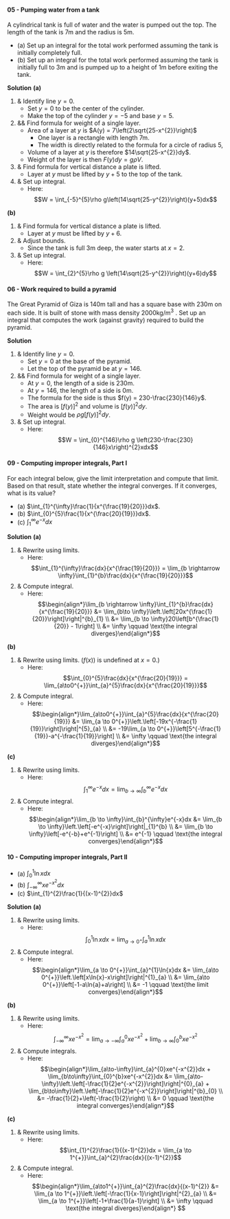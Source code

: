 #### 05 - Pumping water from a tank
A cylindrical tank is full of water and the water is pumped out the top. The length of the tank is 7m and the radius is 5m.
- (a) Set up an integral for the total work performed assuming the tank is initially completely full.
- (b) Set up an integral for the total work performed assuming the tank is initially full to 3m and is pumped up to a height of 1m before exiting the tank.

**Solution**
**(a)**
1. & Identify line $y = 0$.
    - Set $y = 0$ to be the center of the cylinder.
    - Make the top of the cylinder $y = -5$ and  base $y = 5$.
2. && Find formula for weight of a single layer.
    - Area of a layer at $y$ is $A(y) = 7\left(2\sqrt{25-x^{2}}\right)$
        - One layer is a rectangle with length 7m.
        - The width is directly related to the formula for a circle of radius 5,
    - Volume of a layer at $y$ is therefore $14\sqrt{25-x^{2}}dy$.
    - Weight of the layer is then $F(y)dy = g\rho V$.
3. & Find formula for vertical distance a plate is lifted.
    - Layer at $y$ must be lifted by $y + 5$ to the top of the tank.
4. & Set up integral. 
    - Here: $$W = \int_{-5}^{5}\rho g\left(14\sqrt{25-y^{2}}\right)(y+5)dx$$

**(b)**
1. & Find formula for vertical distance a plate is lifted.
    - Layer at $y$ must be lifted by $y + 6$. 
2. & Adjust bounds.
    - Since the tank is full 3m deep, the water starts at $x = 2$.
3. & Set up integral. 
    - Here: $$W = \int_{2}^{5}\rho g \left(14\sqrt{25-y^{2}}\right)(y+6)dy$$

#### 06 - Work required to build a pyramid
The Great Pyramid of Giza is 140m tall and has a square base with 230m on each side. It is built of stone with mass density 2000kg/m$^{3}$ . 
Set up an integral that computes the work (against gravity) required to build the pyramid.

**Solution**
1. & Identify line $y = 0$.
    - Set $y = 0$ at the base of the pyramid.
    - Let the top of the pyramid be at $y = 146$.
2. && Find formula for weight of a single layer.
    - At $y = 0$, the length of a side is $230$m.
    - At $y = 146$, the length of a side is $0$m.
    - The formula for the side is thus $f(y) = 230-\frac{230}{146}y$.
    - The area is $\left[f(y)\right]^{2}$ and volume is $\left[f(y)\right]^{2}dy$.
    - Weight would be $\rho g \left[f(y)\right]^{2}dy$.
3. & Set up integral. 
    - Here: $$W = \int_{0}^{146}\rho g \left(230-\frac{230}{146}x\right)^{2}xdx$$

#### 09 - Computing improper integrals, Part I
For each integral below, give the limit interpretation and compute that limit. Based on that result, state whether the integral converges. If it converges, what is its value?
- (a) $\int_{1}^{\infty}\frac{1}{x^{\frac{19}{20}}}dx$.
- (b) $\int_{0}^{5}\frac{1}{x^{\frac{20}{19}}}dx$.
- (c) $\int_{1}^{\infty}e^{-x}dx$

**Solution**
**(a)**
1. & Rewrite using limits. 
    - Here: $$\int_{1}^{\infty}\frac{dx}{x^{\frac{19}{20}}} = \lim_{b \rightarrow \infty}\int_{1}^{b}\frac{dx}{x^{\frac{19}{20}}}$$
2. & Compute integral. 
    - Here: $$\begin{align*}\lim_{b \rightarrow \infty}\int_{1}^{b}\frac{dx}{x^{\frac{19}{20}}} &= \lim_{b\to \infty}\left.\left[20x^{\frac{1}{20}}\right]\right|^{b}_{1} \\ &= \lim_{b \to \infty}20\left[b^{\frac{1}{20}} - 1\right] \\  &= \infty \qquad  \text{the integral diverges}\end{align*}$$

**(b)**
1. & Rewrite using limits. ($f(x))$ is undefined at $x = 0$.)
    - Here: $$\int_{0}^{5}\frac{dx}{x^{\frac{20}{19}}} = \lim_{a\to0^{+}}\int_{a}^{5}\frac{dx}{x^{\frac{20}{19}}}$$
2. & Compute integral. 
    - Here: $$\begin{align*}\lim_{a\to0^{+}}\int_{a}^{5}\frac{dx}{x^{\frac{20}{19}}} &= \lim_{a \to 0^{+}}\left.\left[-19x^{-\frac{1}{19}}\right]\right|^{5}_{a} \\ &= -19\lim_{a \to 0^{+}}\left[5^{-\frac{1}{19}}-a^{-\frac{1}{19}}\right] \\ &= \infty \qquad \text{the integral diverges}\end{align*}$$

**(c)**
1. & Rewrite using limits. 
    - Here: $$\int_{1}^{\infty}e^{-x}dx = \lim_{b \to \infty}\int_{b}^{\infty}e^{-x}dx$$
2. & Compute integral. 
    - Here: $$\begin{align*}\lim_{b \to \infty}\int_{b}^{\infty}e^{-x}dx &= \lim_{b \to \infty}\left.\left[-e^{-x}\right]\right|_{1}^{b} \\ &= \lim_{b \to \infty}\left[-e^{-b}+e^{-1}\right] \\ &= e^{-1} \qquad \text{the integral converges}\end{align*}$$

#### 10 - Computing improper integrals, Part II
- (a) $\int_{0}^{1}\ln{x}dx$
- (b) $\int_{-\infty}^{\infty}xe^{-x^{2}}dx$
- (c) $\int_{1}^{2}\frac{1}{(x-1)^{2}}dx$

**Solution**
**(a)**
1. & Rewrite using limits. 
    - Here: $$\int_{0}^{1}\ln{x}dx = \lim_{a \to 0^{+}}\int_{a}^{1}\ln{x}dx$$
2. & Compute integral. 
    - Here: $$\begin{align*}\lim_{a \to 0^{+}}\int_{a}^{1}\ln{x}dx &= \lim_{a\to 0^{+}}\left.\left[x\ln{x}-x\right]\right|^{1}_{a} \\ &= \lim_{a\to 0^{+}}\left[-1-a\ln{a}+a\right] \\ &= -1 \qquad \text{the limit converges}\end{align*}$$

**(b)**
1. & Rewrite using limits. 
    - Here: $$\int_{-\infty}^{\infty}xe^{-x^{2}} = \lim_{a\to-\infty}\int_{a}^{0}xe^{-x^{2}} + \lim_{b\to\infty}\int_{0}^{b}xe^{-x^{2}}$$
2. & Compute integrals. 
    - Here: $$\begin{align*}\lim_{a\to-\infty}\int_{a}^{0}xe^{-x^{2}}dx + \lim_{b\to\infty}\int_{0}^{b}xe^{-x^{2}}dx &= \lim_{a\to-\infty}\left.\left[-\frac{1}{2}e^{-x^{2}}\right]\right|^{0}_{a} + \lim_{b\to\infty}\left.\left[-\frac{1}{2}e^{-x^{2}}\right]\right|^{b}_{0} \\ &= -\frac{1}{2}+\left(-\frac{1}{2}\right) \\ &= 0 \qquad \text{the integral converges}\end{align*}$$

**(c)**
1. & Rewrite using limits. 
    - Here: $$\int_{1}^{2}\frac{1}{(x-1)^{2}}dx = \lim_{a \to 1^{+}}\int_{a}^{2}\frac{dx}{(x-1)^{2}}$$
2. & Compute integral. 
    - Here: $$\begin{align*}\lim_{a\to1^{+}}\int_{a}^{2}\frac{dx}{(x-1)^{2}} &= \lim_{a \to 1^{+}}\left.\left[-\frac{1}{x-1}\right]\right|^{2}_{a} \\ &= \lim_{a \to 1^{+}}\left[-1+\frac{1}{a-1}\right] \\ &= \infty \qquad \text{the integral diverges}\end{align*} $$

